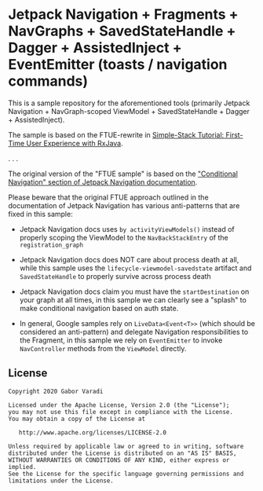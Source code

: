 # Jetpack Navigation + Fragments + NavGraphs + SavedStateHandle + Dagger + AssistedInject + EventEmitter (toasts / navigation commands)

This is a sample repository for the aforementioned tools (primarily Jetpack Navigation + NavGraph-scoped ViewModel + SavedStateHandle + Dagger + AssistedInject).

The sample is based on the FTUE-rewrite in [Simple-Stack Tutorial: First-Time User Experience with RxJava](https://github.com/Zhuinden/simple-stack-tutorials/tree/93554f7000efe49fca39de7ca707eb6843a5eaf8/app/src/main/java/com/zhuinden/simplestacktutorials/steps/step_9).

. . .

The original version of the "FTUE sample" is based on the ["Conditional Navigation" section of Jetpack Navigation documentation](https://developer.android.com/guide/navigation/navigation-conditional#first-time_user_experience).

Please beware that the original FTUE approach outlined in the documentation of Jetpack Navigation has various anti-patterns that are fixed in this sample:

- Jetpack Navigation docs uses `by activityViewModels()` instead of properly scoping the ViewModel to the `NavBackStackEntry` of the `registration_graph`

- Jetpack Navigation docs does NOT care about process death at all, while this sample uses the `lifecycle-viewmodel-savedstate` artifact and `SavedStateHandle` to properly survive across process death

- Jetpack Navigation docs claim you must have the `startDestination` on your graph at all times, in this sample we can clearly see a "splash" to make conditional navigation based on auth state.

- In general, Google samples rely on `LiveData<Event<T>>` (which should be considered an anti-pattern) and delegate Navigation responsibilities to the Fragment, in this sample we rely on `EventEmitter` to invoke `NavController` methods from the `ViewModel` directly.

## License

    Copyright 2020 Gabor Varadi

    Licensed under the Apache License, Version 2.0 (the "License");
    you may not use this file except in compliance with the License.
    You may obtain a copy of the License at

       http://www.apache.org/licenses/LICENSE-2.0

    Unless required by applicable law or agreed to in writing, software
    distributed under the License is distributed on an "AS IS" BASIS,
    WITHOUT WARRANTIES OR CONDITIONS OF ANY KIND, either express or implied.
    See the License for the specific language governing permissions and
    limitations under the License.
